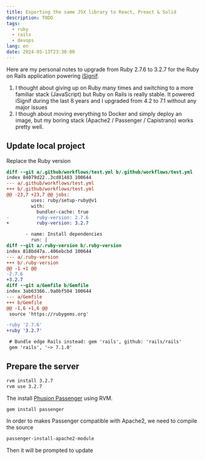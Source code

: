 ```yaml
---
title: Exporting the same JSX library to React, Preact & Solid
description: TODO
tags:
  - ruby
  - rails
  - devops
lang: en
date: 2024-05-13T23:30:00
---
```


Here are my personal notes to upgrade from Ruby 2.7.6 to 3.2.7 for the Ruby on Rails application powering [iSignif](https://isignif.fr/).

1. I thought about giving up on Ruby many times and switching to a more familiar stack (JavaScript) but Ruby on Rails is really stable. It powered iSignif during the last 8 years and I upgraded from 4.2 to 7.1 without any major issues
2. I though about moving everything to Docker and simply deploy an image, but my boring stack (Apache2 / Passenger / Capistrano) works pretty well.

## Update local project

Replace the Ruby version

```diff
diff --git a/.github/workflows/test.yml b/.github/workflows/test.yml
index 84079d22..3cd81483 100644
--- a/.github/workflows/test.yml
+++ b/.github/workflows/test.yml
@@ -23,7 +23,7 @@ jobs:
         uses: ruby/setup-ruby@v1
         with:
           bundler-cache: true
-          ruby-version: 2.7.6
+          ruby-version: 3.2.7

       - name: Install dependencies
         run: |
diff --git a/.ruby-version b/.ruby-version
index 818bd47a..406ebcbd 100644
--- a/.ruby-version
+++ b/.ruby-version
@@ -1 +1 @@
-2.7.6
+3.2.7
diff --git a/Gemfile b/Gemfile
index 3ab63366..9a0bf504 100644
--- a/Gemfile
+++ b/Gemfile
@@ -1,6 +1,6 @@
 source 'https://rubygems.org'

-ruby '2.7.6'
+ruby '3.2.7'

 # Bundle edge Rails instead: gem 'rails', github: 'rails/rails'
 gem 'rails', '~> 7.1.0'
```

## Prepare the server

```sh
rvm install 3.2.7
rvm use 3.2.7
```

The install [Phusion Passenger](https://www.phusionpassenger.com/) using RVM.

```sh
gem install passenger
```

In order to makes Passenger compatible with Apache2, we need to compile the source

```sh
passenger-install-apache2-module
```

Then it will be prompted to update
